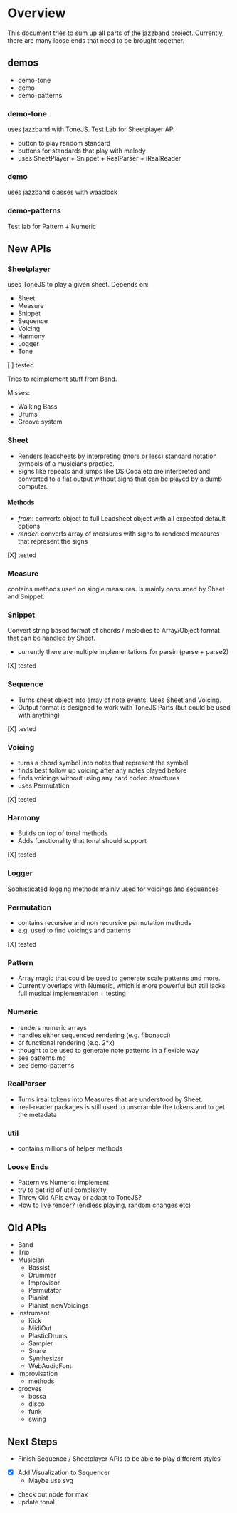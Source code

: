 # Overview

This document tries to sum up all parts of the jazzband project. Currently, there are many loose ends that need to be brought together.

## demos

- demo-tone
- demo
- demo-patterns

### demo-tone

uses jazzband with ToneJS. Test Lab for Sheetplayer API

- button to play random standard
- buttons for standards that play with melody
- uses SheetPlayer + Snippet + RealParser + iRealReader

### demo

uses jazzband classes with waaclock

### demo-patterns

Test lab for Pattern + Numeric

## New APIs

### Sheetplayer

uses ToneJS to play a given sheet. Depends on:

- Sheet
- Measure
- Snippet
- Sequence
- Voicing
- Harmony
- Logger
- Tone

[ ] tested

Tries to reimplement stuff from Band.

Misses:

- Walking Bass
- Drums
- Groove system

### Sheet

- Renders leadsheets by interpreting (more or less) standard notation symbols of a musicians practice.
- Signs like repeats and jumps like DS.Coda etc are interpreted and converted to a flat output without signs that can be played by a dumb computer.

#### Methods

- *from*: converts object to full Leadsheet object with all expected default options
- *render*: converts array of measures with signs to rendered measures that represent the signs

[X] tested

### Measure

contains methods used on single measures. Is mainly consumed by Sheet and Snippet.

### Snippet

Convert string based format of chords / melodies to Array/Object format that can be handled by Sheet.

- currently there are multiple implementations for parsin (parse + parse2)

[X] tested

### Sequence

- Turns sheet object into array of note events. Uses Sheet and Voicing.
- Output format is designed to work with ToneJS Parts (but could be used with anything)

[X] tested

### Voicing

- turns a chord symbol into notes that represent the symbol
- finds best follow up voicing after any notes played before
- finds voicings without using any hard coded structures
- uses Permutation

[X] tested

### Harmony

- Builds on top of tonal methods
- Adds functionality that tonal should support

[X] tested


### Logger

Sophisticated logging methods mainly used for voicings and sequences

### Permutation

- contains recursive and non recursive permutation methods
- e.g. used to find voicings and patterns

[X] tested

### Pattern

- Array magic that could be used to generate scale patterns and more.
- Currently overlaps with Numeric, which is more powerful but still lacks full musical implementation + testing


### Numeric

- renders numeric arrays
- handles either sequenced rendering (e.g. fibonacci)
- or functional rendering (e.g. 2*x)
- thought to be used to generate note patterns in a flexible way
- see patterns.md
- see demo-patterns

### RealParser

- Turns ireal tokens into Measures that are understood by Sheet.
- ireal-reader packages is still used to unscramble the tokens and to get the metadata

### util

- contains millions of helper methods

### Loose Ends

- Pattern vs Numeric: implement
- try to get rid of util complexity
- Throw Old APIs away or adapt to ToneJS?
- How to live render? (endless playing, random changes etc)

## Old APIs

- Band
- Trio
- Musician
  - Bassist
  - Drummer
  - Improvisor
  - Permutator
  - Pianist
  - Pianist_newVoicings
- Instrument
  - Kick
  - MidiOut
  - PlasticDrums
  - Sampler
  - Snare
  - Synthesizer
  - WebAudioFont
- Improvisation
  - methods
- grooves
  - bossa
  - disco
  - funk
  - swing

## Next Steps

- Finish Sequence / Sheetplayer APIs to be able to play different styles
- [X] Add Visualization to Sequencer
  - Maybe use svg
- check out node for max
- update tonal